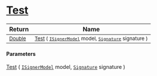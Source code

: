 # [Test](./WeightedClassifier-100663914.md)



| Return | Name | 
| --- | --- | 
| <sub>[Double](https://docs.microsoft.com/en-us/dotnet/api/System.Double)</sub>| <sub>[Test](./WeightedClassifier-100663914.md) ( [`ISignerModel`](./../../../Pipeline/ISignerModel.md) model, [`Signature`](./../../../Signature.md) signature )</sub>| <br>


#### Parameters
[Test](./WeightedClassifier-100663914.md) ( [`ISignerModel`](./../../../Pipeline/ISignerModel.md) model, [`Signature`](./../../../Signature.md) signature )